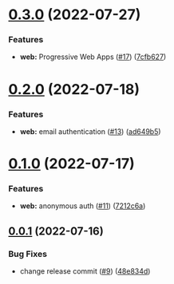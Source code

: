 # [0.3.0](https://github.com/KazuyaHara/centro/compare/v0.2.0...v0.3.0) (2022-07-27)


### Features

* **web:** Progressive Web Apps ([#17](https://github.com/KazuyaHara/centro/issues/17)) ([7cfb627](https://github.com/KazuyaHara/centro/commit/7cfb62758e8014de958a9388d592a0d08bac604d))

# [0.2.0](https://github.com/KazuyaHara/centro/compare/v0.1.0...v0.2.0) (2022-07-18)


### Features

* **web:** email authentication ([#13](https://github.com/KazuyaHara/centro/issues/13)) ([ad649b5](https://github.com/KazuyaHara/centro/commit/ad649b518999e88b8ddc47e2ce061712526a5698))

# [0.1.0](https://github.com/KazuyaHara/centro/compare/v0.0.1...v0.1.0) (2022-07-17)


### Features

* **web:** anonymous auth ([#11](https://github.com/KazuyaHara/centro/issues/11)) ([7212c6a](https://github.com/KazuyaHara/centro/commit/7212c6ad7eca019e04e286ed712832f179fa7aa9))

## [0.0.1](https://github.com/KazuyaHara/centro/compare/v0.0.0...v0.0.1) (2022-07-16)


### Bug Fixes

* change release commit ([#9](https://github.com/KazuyaHara/centro/issues/9)) ([48e834d](https://github.com/KazuyaHara/centro/commit/48e834d20d2b310c5dfb62dad3c6f0e134178d32))
